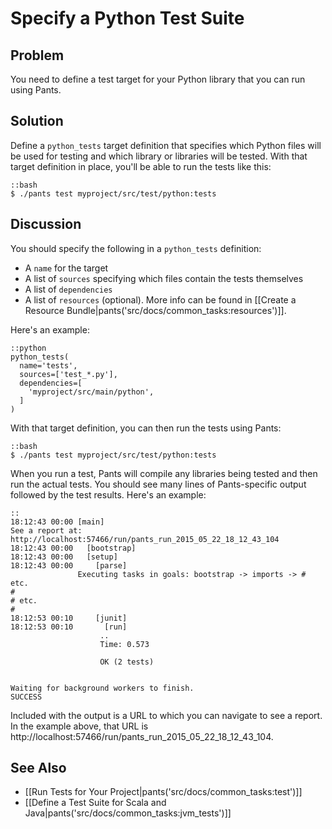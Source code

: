 # Specify a Python Test Suite

## Problem

You need to define a test target for your Python library that you can run using Pants.

## Solution

Define a `python_tests` target definition that specifies which Python files will be used for testing and which library or libraries will be tested. With that target definition in place, you'll be able to run the tests like this:

    ::bash
    $ ./pants test myproject/src/test/python:tests

## Discussion

You should specify the following in a `python_tests` definition:

* A `name` for the target
* A list of `sources` specifying which files contain the tests themselves
* A list of `dependencies`
* A list of `resources` (optional). More info can be found in [[Create a Resource Bundle|pants('src/docs/common_tasks:resources')]].

Here's an example:

    ::python
    python_tests(
      name='tests',
      sources=['test_*.py'],
      dependencies=[
        'myproject/src/main/python',
      ]
    )

With that target definition, you can then run the tests using Pants:

    ::bash
    $ ./pants test myproject/src/test/python:tests

When you run a test, Pants will compile any libraries being tested and then run the actual tests. You should see many lines of Pants-specific output followed by the test results. Here's an example:

    ::
    18:12:43 00:00 [main]
    See a report at: http://localhost:57466/run/pants_run_2015_05_22_18_12_43_104
    18:12:43 00:00   [bootstrap]
    18:12:43 00:00   [setup]
    18:12:43 00:00     [parse]
                   Executing tasks in goals: bootstrap -> imports -> # etc.
    #
    # etc.
    #
    18:12:53 00:10     [junit]
    18:12:53 00:10       [run]
                        ..
                        Time: 0.573

                        OK (2 tests)


    Waiting for background workers to finish.
    SUCCESS

Included with the output is a URL to which you can navigate to see a report. In the example above, that URL is http://localhost:57466/run/pants_run_2015_05_22_18_12_43_104.

## See Also

* [[Run Tests for Your Project|pants('src/docs/common_tasks:test')]]
* [[Define a Test Suite for Scala and Java|pants('src/docs/common_tasks:jvm_tests')]]

